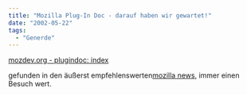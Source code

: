 ```yaml
---
title: "Mozilla Plug-In Doc - darauf haben wir gewartet!"
date: "2002-05-22"
tags:
  - "Generde"
---
```


[mozdev.org - plugindoc: index](http://plugindoc.mozdev.org/)

gefunden in den äußerst empfehlenswerten[mozilla news](http://www.mozillanews.org/), immer einen Besuch wert.
